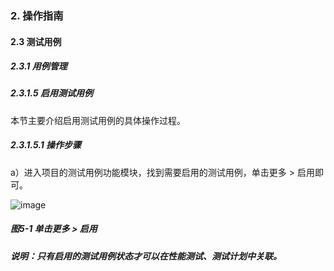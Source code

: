 ### 2. 操作指南

#### 2.3 测试用例

##### 2.3.1 用例管理

##### 2.3.1.5 启用测试用例

本节主要介绍启用测试用例的具体操作过程。

##### 2.3.1.5.1 操作步骤

a）进入项目的测试用例功能模块，找到需要启用的测试用例，单击更多 > 启用即可。

![image](https://user-images.githubusercontent.com/79617492/185572156-afedb230-9771-4888-b576-fbd984e286a1.png)

##### 图5-1 单击更多 > 启用

##### 说明：只有启用的测试用例状态才可以在性能测试、测试计划中关联。
